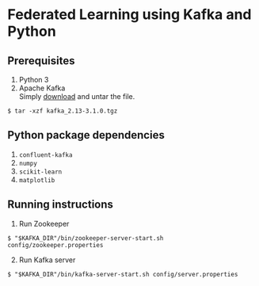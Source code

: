 # Federated Learning using Kafka and Python

## Prerequisites
1. Python 3
2. Apache Kafka\
Simply [download](https://www.apache.org/dyn/closer.cgi?path=/kafka/3.1.0/kafka_2.13-3.1.0.tgz) and untar the file.
~~~
$ tar -xzf kafka_2.13-3.1.0.tgz
~~~

## Python package dependencies
1. `confluent-kafka`
2. `numpy`
3. `scikit-learn`
4. `matplotlib`

## Running instructions

1. Run Zookeeper
~~~
$ "$KAFKA_DIR"/bin/zookeeper-server-start.sh config/zookeeper.properties
~~~
2. Run Kafka server
~~~
$ "$KAFKA_DIR"/bin/kafka-server-start.sh config/server.properties
~~~
